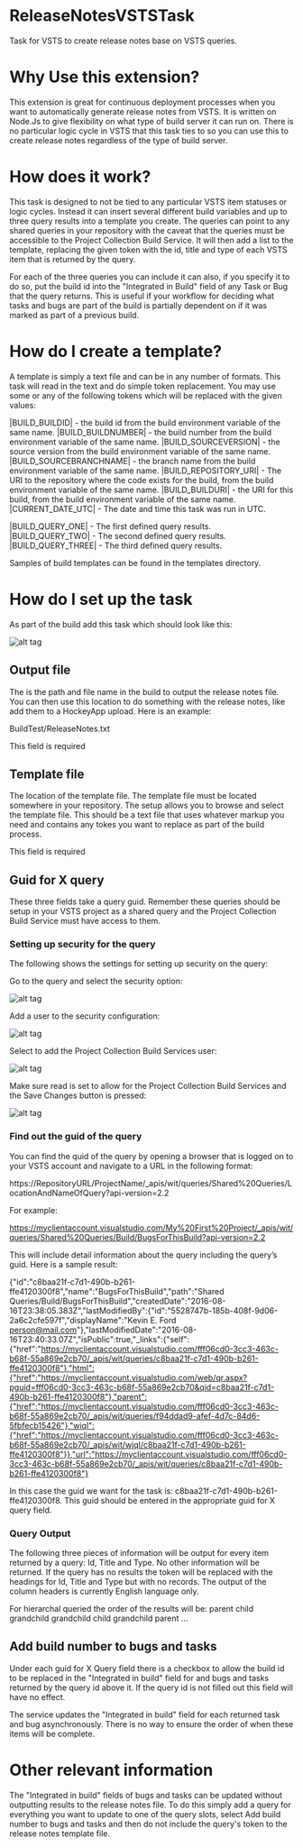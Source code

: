 # ReleaseNotesVSTSTask
Task for VSTS to create release notes base on VSTS queries.

# Why Use this extension?
This extension is great for continuous deployment processes when you want to automatically generate release notes from VSTS. It is written on Node.Js to give flexibility on what type of build server it can run on. There is no particular logic cycle in VSTS that this task ties to so you can use this to create release notes regardless of the type of build server.

# How does it work?
This task is designed to not be tied to any particular VSTS item statuses or logic cycles. Instead it can insert several different build variables and up to three query results into a template you create. The queries can point to any shared queries in your repository with the caveat that the queries must be accessible to the Project Collection Build Service. It will then add a list to the template, replacing the given token with the id, title and type of each VSTS item that is returned by the query.

For each of the three queries you can include it can also, if you specify it to do so, put the build id into the "Integrated in Build" field of any Task or Bug that the query returns. This is useful if your workflow for deciding what tasks and bugs are part of the build is partially dependent on if it was marked as part of a previous build. 

# How do I create a template?
A template is simply a text file and can be in any number of formats. This task will read in the text and do simple token replacement. You may use some or any of the following tokens which will be replaced with the given values:

|BUILD_BUILDID| - the build id from the build environment variable of the same name.
|BUILD_BUILDNUMBER| - the build number from the build environment variable of the same name.
|BUILD_SOURCEVERSION| - the source version from the build environment variable of the same name.
|BUILD_SOURCEBRANCHNAME| - the branch name from the build environment variable of the same name.
|BUILD_REPOSITORY_URI| - The URI to the repository where the code exists for the build, from the build environment variable of the same name.
|BUILD_BUILDURI| - the URI for this build, from the build environment variable of the same name.
|CURRENT_DATE_UTC| - The date and time this task was run in UTC.

|BUILD_QUERY_ONE| - The first defined query results.
|BUILD_QUERY_TWO| - The second defined query results.
|BUILD_QUERY_THREE| - The third defined query results.

Samples of build templates can be found in the templates directory.

# How do I set up the task

As part of the build add this task which should look like this:

![alt tag](/docs/TaskSetup.png?raw=true "Setup")

## Output file
The is the path and file name in the build to output the release notes file. You can then use this location to do something with the release notes, like add them to a HockeyApp upload. Here is an example:

BuildTest/ReleaseNotes.txt

This field is required

## Template file
The location of the template file. The template file must be located somewhere in your repository. The setup allows you to browse and select the template file. This should be a text file that uses whatever markup you need and contains any tokes you want to replace as part of the build process.

This field is required

## Guid for X query
These three fields take a query guid. Remember these queries should be setup in your VSTS project as a shared query and the Project Collection Build Service must have access to them. 

### Setting up security for the query
The following shows the settings for setting up security on the query:

Go to the query and select the security option:

![alt tag](/docs/EnterSecurity.png?raw=true "Security")

Add a user to the security configuration:

![alt tag](/docs/AddUser.png?raw=true "Add User")

Select to add the Project Collection Build Services user:

![alt tag](/docs/SelectUser.png?raw=true "Select User")

Make sure read is set to allow for the Project Collection Build Services and the Save Changes button is pressed:

![alt tag](/docs/UserSettings.png?raw=true "User Security Settings")

### Find out the guid of the query
You can find the quid of the query by opening a browser that is logged on to your VSTS account and navigate to a URL in the following format:

https://RepositoryURL/ProjectName/_apis/wit/queries/Shared%20Queries/LocationAndNameOfQuery?api-version=2.2

For example:

https://myclientaccount.visualstudio.com/My%20First%20Project/_apis/wit/queries/Shared%20Queries/Build/BugsForThisBuild?api-version=2.2

This will include detail information about the query including the query’s guid. Here is a sample result:

{"id":"c8baa21f-c7d1-490b-b261-ffe4120300f8","name":"BugsForThisBuild","path":"Shared Queries/Build/BugsForThisBuild","createdDate":"2016-08-16T23:38:05.383Z","lastModifiedBy":{"id":"5528747b-185b-408f-9d06-2a6c2cfe597f","displayName":"Kevin E. Ford <person@mail.com>"},"lastModifiedDate":"2016-08-16T23:40:33.07Z","isPublic":true,"_links":{"self":{"href":"https://myclientaccount.visualstudio.com/fff06cd0-3cc3-463c-b68f-55a869e2cb70/_apis/wit/queries/c8baa21f-c7d1-490b-b261-ffe4120300f8"},"html":{"href":"https://myclientaccount.visualstudio.com/web/qr.aspx?pguid=fff06cd0-3cc3-463c-b68f-55a869e2cb70&qid=c8baa21f-c7d1-490b-b261-ffe4120300f8"},"parent":{"href":"https://myclientaccount.visualstudio.com/fff06cd0-3cc3-463c-b68f-55a869e2cb70/_apis/wit/queries/f94ddad9-afef-4d7c-84d6-5fbfecb15426"},"wiql":{"href":"https://myclientaccount.visualstudio.com/fff06cd0-3cc3-463c-b68f-55a869e2cb70/_apis/wit/wiql/c8baa21f-c7d1-490b-b261-ffe4120300f8"}},"url":"https://myclientaccount.visualstudio.com/fff06cd0-3cc3-463c-b68f-55a869e2cb70/_apis/wit/queries/c8baa21f-c7d1-490b-b261-ffe4120300f8"}

In this case the guid we want for the task is: c8baa21f-c7d1-490b-b261-ffe4120300f8. This guid should be entered in the appropriate guid for X query field.

### Query Output
The following three pieces of information will be output for every item returned by a query: Id, Title and Type. No other information will be returned. If the query has no results the token will be replaced with the headings for Id, Title and Type but with no records. The output of the column headers is currently English language only.

For hierarchal queried the order of the results will be:
parent
child
grandchild
grandchild
child
grandchild
parent
...

## Add build number to bugs and tasks
Under each guid for X Query field there is a checkbox to allow the build id to be replaced in the "Integrated in build" field for and bugs and tasks returned by the query id above it. If the query id is not filled out this field will have no effect.

The service updates the "Integrated in build" field for each returned task and bug asynchronously. There is no way to ensure the order of when these items will be complete.

# Other relevant information
The "Integrated in build" fields of bugs and tasks can be updated without outputting results to the release notes file. To do this simply add a query for everything you want to update to one of the query slots, select Add build number to bugs and tasks and then do not include the query's token to the release notes template file.